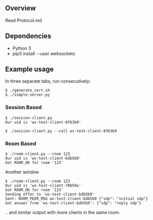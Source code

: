 ## Overview

Read Protocol.md

## Dependencies

* Python 3
* pip3 install --user websockets

## Example usage

In three separate tabs, run consecutively:

```console
$ ./generate_cert.sh
$ ./simple-server.py
```

### Session Based

```console
$ ./session-client.py
Our uid is 'ws-test-client-8f63b9'
```

```console
$ ./session-client.py --call ws-test-client-8f63b9
```
### Room Based

```console
$ ./room-client.py --room 123
Our uid is 'ws-test-client-bdb5b9'
Got ROOM_OK for room '123'
```

Another window

```console
$ ./room-client.py --room 123
Our uid is 'ws-test-client-78b59a'
Got ROOM_OK for room '123'
Sending offer to 'ws-test-client-bdb5b9'
Sent: ROOM_PEER_MSG ws-test-client-bdb5b9 {"sdp": "initial sdp"}
Got answer from 'ws-test-client-bdb5b9': {"sdp": "reply sdp"}
```

.. and similar output with more clients in the same room.
